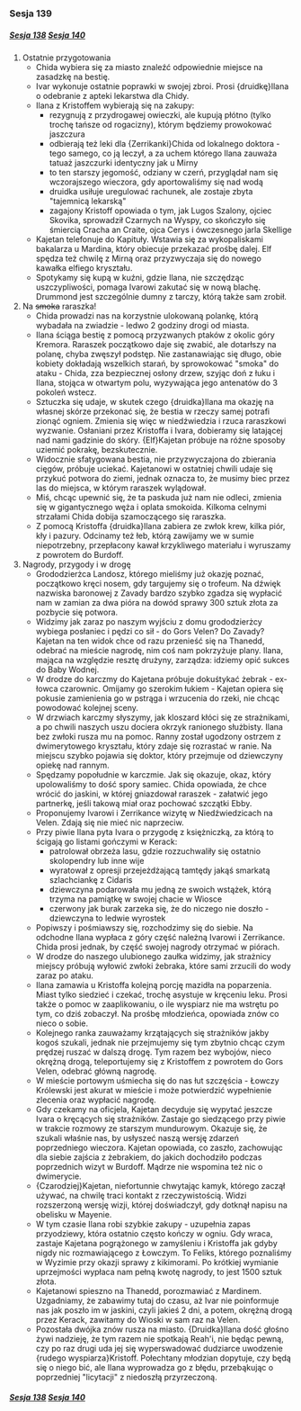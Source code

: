 ### Sesja 139
##### [Sesja 138](#sesja-138) [Sesja 140](#sesja-140)
1. Ostatnie przygotowania
   - Chida wybiera się za miasto znaleźć odpowiednie miejsce na zasadzkę na bestię.
   - Ivar wykonuje ostatnie poprawki w swojej zbroi. Prosi {druidkę}Ilana o odebranie z apteki lekarstwa dla Chidy.
   - Ilana z Kristoffem wybierają się na zakupy:
     - rezygnują z przydrogawej owieczki, ale kupują płótno (tylko trochę tańsze od rogacizny), którym będziemy prowokować jaszczura
     - odbierają też leki dla {Zerrikanki}Chida od lokalnego doktora - tego samego, co ją leczył, a za uchem którego Ilana zauważa tatuaż jaszczurki identyczny jak u Mirny
     - to ten starszy jegomość, odziany w czerń, przyglądał nam się wczorajszego wieczora, gdy aportowaliśmy się nad wodą
     - druidka usiłuje uregulować rachunek, ale zostaje zbyta "tajemnicą lekarską"
     - zagajony Kristoff opowiada o tym, jak Lugos Szalony, ojciec Skovika, sprowadził Czarnych na Wyspy, co skończyło się śmiercią Cracha an Craite, ojca Cerys i ówczesnego jarla Skellige
   - Kajetan telefonuje do Kapituły. Wstawia się za wykopaliskami bakalarza u Mardina, który obiecuje przekazać prośbę dalej. Elf spędza też chwilę z Mirną oraz przyzwyczaja się do nowego kawałka elfiego kryształu.
   - Spotykamy się kupą w kuźni, gdzie Ilana, nie szczędząc uszczypliwości, pomaga Ivarowi zakutać się w nową blachę. Drummond jest szczególnie dumny z tarczy, którą także sam zrobił.
2. Na ~~smoka~~ raraszka!
   - Chida prowadzi nas na korzystnie ulokowaną polankę, którą wybadała na zwiadzie - ledwo 2 godziny drogi od miasta.
   - Ilana ściąga bestię z pomocą przyzwanych ptaków z okolic góry Kremora. Raraszek początkowo daje się zwabić, ale dotarłszy na polanę, chyba zwęszył podstęp. Nie zastanawiając się długo, obie kobiety dokładają wszelkich starań, by sprowokować "smoka" do ataku - Chida, zza bezpiecznej osłony drzew, szyjąc doń z łuku i Ilana, stojąca w otwartym polu, wyzywająca jego antenatów do 3 pokoleń wstecz.
   - Sztuczka się udaje, w skutek czego {druidka}Ilana ma okazję na własnej skórze przekonać się, że bestia w rzeczy samej potrafi zionąć ogniem. Zmienia się więc w niedźwiedzia i rzuca raraszkowi wyzwanie. Osłaniani przez Kristoffa i Ivara, dobieramy się latającej nad nami gadzinie do skóry. {Elf}Kajetan próbuje na różne sposoby uziemić pokrakę, bezskutecznie.
   - Widocznie sfatygowana bestia, nie przyzwyczajona do zbierania cięgów, próbuje uciekać. Kajetanowi w ostatniej chwili udaje się przykuć potwora do ziemi, jednak oznacza to, że musimy biec przez las do miejsca, w którym raraszek wylądował.
   - Miś, chcąc upewnić się, że ta paskuda już nam nie odleci, zmienia się w gigantycznego węża i oplata smokoida. Kilkoma celnymi strzałami Chida dobija szamoczącego się raraszka.
   - Z pomocą Kristoffa {druidka}Ilana zabiera ze zwłok krew, kilka piór, kły i pazury. Odcinamy też łeb, którą zawijamy we w sumie niepotrzebny, przepłacony kawał krzykliwego materiału i wyruszamy z powrotem do Burdoff.
3. Nagrody, przygody i w drogę
   - Grododzierżca Landosz, którego mieliśmy już okazję poznać, początkowo kręci nosem, gdy targujemy się o trofeum. Na dźwięk nazwiska baronowej z Zavady bardzo szybko zgadza się wypłacić nam w zamian za dwa pióra na dowód sprawy 300 sztuk złota za pozbycie się potwora.
   - Widzimy jak zaraz po naszym wyjściu z domu grododzierżcy wybiega posłaniec i pędzi co sił - do Gors Velen? Do Zavady? Kajetan na ten widok chce od razu przenieść się na Thanedd, odebrać na mieście nagrodę, nim coś nam pokrzyżuje plany. Ilana, mająca na względzie resztę drużyny, zarządza: idziemy opić sukces do Baby Wodnej.
   - W drodze do karczmy do Kajetana próbuje dokuśtykać żebrak - ex-łowca czarownic. Omijamy go szerokim łukiem - Kajetan opiera się pokusie zamienienia go w pstrąga i wrzucenia do rzeki, nie chcąc powodować kolejnej sceny.
   - W drzwiach karczmy słyszymy, jak kloszard kłóci się ze strażnikami, a po chwili naszych uszu dociera okrzyk ranionego służbisty. Ilana bez zwłoki rusza mu na pomoc. Ranny został ugodzony ostrzem z dwimerytowego kryształu, który zdaje się rozrastać w ranie. Na miejscu szybko pojawia się doktor, który przejmuje od dziewczyny opiekę nad rannym.
   - Spędzamy popołudnie w karczmie. Jak się okazuje, okaz, który upolowaliśmy to dość spory samiec. Chida opowiada, że chce wrócić do jaskini, w której gniazdował raraszek - załatwić jego partnerkę, jeśli takową miał oraz pochować szczątki Ebby.
   - Proponujemy Ivarowi i Zerrikance wizytę w Niedźwiedzicach na Velen. Zdają się nie mieć nic naprzeciw.
   - Przy piwie Ilana pyta Ivara o przygodę z księżniczką, za którą to ścigają go listami gończymi w Kerack:
      - patrolował obrzeża lasu, gdzie rozzuchwaliły się ostatnio skolopendry lub inne wije
      - wyratował z opresji przejeżdżającą tamtędy jakąś smarkatą szlachciankę z Cidaris
      - dziewczyna podarowała mu jedną ze swoich wstążek, którą trzyma na pamiątkę w swojej chacie w Wiosce
      - czerwony jak burak zarzeka się, że do niczego nie doszło - dziewczyna to ledwie wyrostek
   - Popiwszy i pośmiawszy się, rozchodzimy się do siebie. Na odchodne Ilana wypłaca z góry część należną Ivarowi i Zerrikance. Chida prosi jednak, by część swojej nagrody otrzymać w piórach.
   - W drodze do naszego ulubionego zaułka widzimy, jak strażnicy miejscy próbują wyłowić zwłoki żebraka, które sami zrzucili do wody zaraz po ataku.
   - Ilana zamawia u Kristoffa kolejną porcję mazidła na poparzenia. Miast tylko siedzieć i czekać, trochę asystuje w kręceniu leku. Prosi także o pomoc w zaaplikowaniu, o ile wyspiarz nie ma wstrętu po tym, co dziś zobaczył. Na prośbę młodzieńca, opowiada znów co nieco o sobie.
   - Kolejnego ranka zauważamy krzątających się strażników jakby kogoś szukali, jednak nie przejmujemy się tym zbytnio chcąc czym prędzej ruszać w dalszą drogę. Tym razem bez wybojów, nieco okrężną drogą, teleportujemy się z Kristoffem z powrotem do Gors Velen, odebrać główną nagrodę.
   - W mieście portowym uśmiecha się do nas łut szczęścia - Łowczy Królewski jest akurat w mieście i może potwierdzić wypełnienie zlecenia oraz wypłacić nagrodę.
   - Gdy czekamy na oficjela, Kajetan decyduje się wypytać jeszcze Ivara o kręcących się strażników. Zastaje go siedzącego przy piwie w trakcie rozmowy ze starszym mundurowym. Okazuje się, że szukali właśnie nas, by usłyszeć naszą wersję zdarzeń poprzedniego wieczora. Kajetan opowiada, co zaszło, zachowując dla siebie zajścia z żebrakiem, do jakich dochodziło podczas poprzednich wizyt w Burdoff. Mądrze nie wspomina też nic o dwimerycie.
   - {Czarodziej}Kajetan, niefortunnie chwytając kamyk, którego zaczął używać, na chwilę traci kontakt z rzeczywistością. Widzi rozszerzoną wersję wizji, której doświadczył, gdy dotknął napisu na obelisku w Mayenie.
   - W tym czasie Ilana robi szybkie zakupy - uzupełnia zapas przyodziewy, która ostatnio często kończy w ogniu. Gdy wraca, zastaje Kajetana pogrążonego w zamyśleniu i Kristoffa jak gdyby nigdy nic rozmawiającego z Łowczym. To Feliks, którego poznaliśmy w Wyzimie przy okazji sprawy z kikimorami. Po krótkiej wymianie uprzejmości wypłaca nam pełną kwotę nagrody, to jest 1500 sztuk złota.
   - Kajetanowi spieszno na Thanedd, porozmawiać z Mardinem. Uzgadniamy, że zabawimy tutaj do czasu, aż Ivar nie poinformuje nas jak poszło im w jaskini, czyli jakieś 2 dni, a potem, okrężną drogą przez Kerack, zawitamy do Wioski w sam raz na Velen.
   - Pozostała dwójka znów rusza na miasto. {Druidka}Ilana dość głośno żywi nadzieję, że tym razem nie spotkają Reah'i, nie będąc pewną, czy po raz drugi uda jej się wyperswadować dudziarce uwodzenie {rudego wyspiarza}Kristoff. Połechtany młodzian dopytuje, czy będą się o niego bić, ale Ilana wyprowadza go z błędu, przebąkując o poprzedniej "licytacji" z niedoszłą przyrzeczoną.

##### [Sesja 138](#sesja-138) [Sesja 140](#sesja-140)

